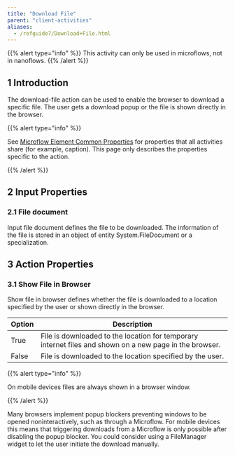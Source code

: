 ```yaml
---
title: "Download File"
parent: "client-activities"
aliases:
  - /refguide7/Download+File.html
---
```


{{% alert type="info" %}}
This activity can only be used in microflows, not in nanoflows.
{{% /alert %}}

## 1 Introduction

The download-file action can be used to enable the browser to download a specific file. The user gets a download popup or the file is shown directly in the browser.

{{% alert type="info" %}}

See [Microflow Element Common Properties](microflow-element-common-properties) for properties that all activities share (for example, caption). This page only describes the properties specific to the action.

{{% /alert %}}

## 2 Input Properties

### 2.1 File document

Input file document defines the file to be downloaded. The information of the file is stored in an object of entity System.FileDocument or a specialization.

## 3 Action Properties

### 3.1 Show File in Browser

Show file in browser defines whether the file is downloaded to a location specified by the user or shown directly in the browser.

| Option | Description                                                                                             |
| ------ | ------------------------------------------------------------------------------------------------------- |
| True   | File is downloaded to the location for temporary internet files and shown on a new page in the browser. |
| False  | File is downloaded to the location specified by the user.                                               |

{{% alert type="info" %}}

On mobile devices files are always shown in a browser window.

{{% /alert %}}

Many browsers implement popup blockers preventing windows to be opened noninteractively, such as through a Microflow. For mobile devices this means that triggering downloads from a Microflow is only possible after disabling the popup blocker. You could consider using a FileManager widget to let the user initiate the download manually.
